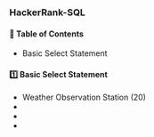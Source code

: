 ### HackerRank-SQL

#### 📝 Table of Contents

-  Basic Select Statement


#### 1️⃣ Basic Select Statement

- Weather Observation Station (20)
- 
- 
- 
